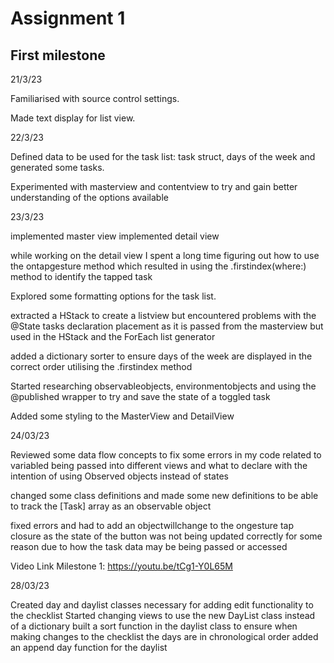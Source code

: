 # Assignment 1
## First milestone


21/3/23

Familiarised with source control settings.

Made text display for list view.

22/3/23

Defined data to be used for the task list:
task struct, days of the week and generated some tasks.

Experimented with masterview and contentview to try and gain better understanding of the options available

23/3/23

implemented master view
implemented detail view

while working on the detail view I spent a long time figuring out how to use the ontapgesture method which resulted in using the .firstindex(where:) method to identify the tapped task 

Explored some formatting options for the task list.

extracted a HStack to create a listview but encountered problems with the @State tasks declaration placement as it is passed from the masterview but used in the HStack and the ForEach list generator

added a dictionary sorter to ensure days of the week are displayed in the correct order utilising the .firstindex method

Started researching observableobjects, environmentobjects and using the @published wrapper to try and save the state of a toggled task

Added some styling to the MasterView and DetailView


24/03/23

Reviewed some data flow concepts to fix some errors in my code related to variabled being passed into different views and what to declare with the intention of using Observed objects instead of states

changed some class definitions and made some new definitions to be able to track the [Task] array as an observable object

fixed errors and had to add an objectwillchange to the ongesture tap closure as the state of the button was not being updated correctly for some reason due to how the task data may be being passed or accessed


Video Link Milestone 1: https://youtu.be/tCg1-Y0L65M



28/03/23

Created day and daylist classes necessary for adding edit functionality to the checklist
Started changing views to use the new DayList class instead of a dictionary
built a sort function in the daylist class to ensure when making changes to the checklist the days are in chronological order
added an append day function for the daylist
